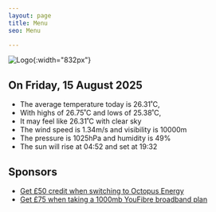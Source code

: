 ```yaml
---
layout: page
title: Menu
seo: Menu

---
```


![Logo](/images/logo.jpg){:width="832px"}

<!-- weather_marker starts -->
## On Friday, 15 August 2025

- The average temperature today is 26.31˚C,
- With highs of 26.75˚C and lows of 25.38˚C,
- It may feel like 26.31˚C with clear sky
- The wind speed is 1.34m/s and visibility is 10000m
- The pressure is 1025hPa and humidity is 49%
- The sun will rise at 04:52 and set at 19:32

<!-- weather_marker ends -->

## Sponsors

- [Get £50 credit when switching to Octopus Energy](https://bit.ly/3oD1nnS)
- [Get £75 when taking a 1000mb YouFibre broadband plan](https://aklam.io/91zWhU?)
